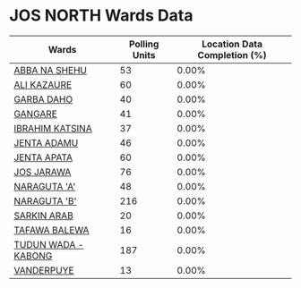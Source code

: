 
# JOS NORTH Wards Data

| Wards | Polling Units | Location Data Completion (%) |
| ---- | ----- | ------- |
| [ABBA NA SHEHU](./wards/18436-abba-na-shehu) | 53 | 0.00% |
| [ALI KAZAURE](./wards/18437-ali-kazaure) | 60 | 0.00% |
| [GARBA DAHO](./wards/18438-garba-daho) | 40 | 0.00% |
| [GANGARE](./wards/18439-gangare) | 41 | 0.00% |
| [IBRAHIM KATSINA](./wards/18440-ibrahim-katsina) | 37 | 0.00% |
| [JENTA ADAMU](./wards/18441-jenta-adamu) | 46 | 0.00% |
| [JENTA APATA](./wards/18442-jenta-apata) | 60 | 0.00% |
| [JOS JARAWA](./wards/18443-jos-jarawa) | 76 | 0.00% |
| [NARAGUTA 'A'](./wards/18444-naraguta-'a') | 48 | 0.00% |
| [NARAGUTA 'B'](./wards/18445-naraguta-'b') | 216 | 0.00% |
| [SARKIN ARAB](./wards/18446-sarkin-arab) | 20 | 0.00% |
| [TAFAWA BALEWA](./wards/18447-tafawa-balewa) | 16 | 0.00% |
| [TUDUN WADA - KABONG](./wards/18448-tudun-wada-kabong) | 187 | 0.00% |
| [VANDERPUYE](./wards/18449-vanderpuye) | 13 | 0.00% |




